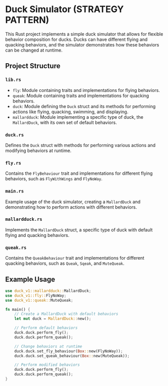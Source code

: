 # Duck Simulator (STRATEGY PATTERN)

This Rust project implements a simple duck simulator that allows for flexible behavior composition for ducks. Ducks can have different flying and quacking behaviors, and the simulator demonstrates how these behaviors can be changed at runtime.

## Project Structure

### `lib.rs`

- `fly`: Module containing traits and implementations for flying behaviors.
- `queak`: Module containing traits and implementations for quacking behaviors.
- `duck`: Module defining the `Duck` struct and its methods for performing actions like flying, quacking, swimming, and displaying.
- `mallardduck`: Module implementing a specific type of duck, the `MallardDuck`, with its own set of default behaviors.

### `duck.rs`

Defines the `Duck` struct with methods for performing various actions and modifying behaviors at runtime.

### `fly.rs`

Contains the `FlyBehaviour` trait and implementations for different flying behaviors, such as `FlyWithWings` and `FlyNoWay`.

### `main.rs`

Example usage of the duck simulator, creating a `MallardDuck` and demonstrating how to perform actions with different behaviors.

### `mallardduck.rs`

Implements the `MallardDuck` struct, a specific type of duck with default flying and quacking behaviors.

### `queak.rs`

Contains the `QueakBehaviour` trait and implementations for different quacking behaviors, such as `Queak`, `Sqeak`, and `MuteQueak`.

## Example Usage

```rust
use duck_v1::mallardduck::MallardDuck;
use duck_v1::fly::FlyNoWay;
use duck_v1::queak::MuteQueak;

fn main() {
    // Create a MallardDuck with default behaviors
    let mut duck = MallardDuck::new();

    // Perform default behaviors
    duck.duck.perform_fly();
    duck.duck.perform_queak();

    // Change behaviors at runtime
    duck.duck.set_fly_behaviour(Box::new(FlyNoWay));
    duck.duck.set_queak_behaviour(Box::new(MuteQueak));

    // Perform modified behaviors
    duck.duck.perform_fly();
    duck.duck.perform_queak();
}
```